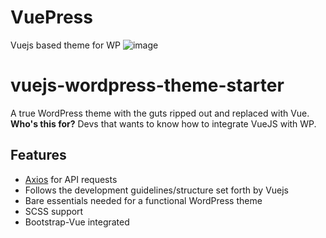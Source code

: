 # VuePress
Vuejs based theme for WP 
![image](http://res.cloudinary.com/evanagee/image/upload/v1507763167/VueWP/vue-wordpress-sitting-in-a-tree.jpg)

# vuejs-wordpress-theme-starter
A true WordPress theme with the guts ripped out and replaced with Vue. 
**Who's this for?** Devs that wants to know how to integrate VueJS with WP.

## Features
- [Axios](https://github.com/axios/axios) for API requests
- Follows the development guidelines/structure set forth by Vuejs
- Bare essentials needed for a functional WordPress theme
- SCSS support
- Bootstrap-Vue integrated
